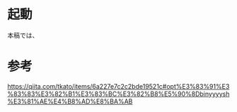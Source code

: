 # 起動

本稿では、

# 参考

https://qiita.com/tkato/items/6a227e7c2c2bde19521c#opt%E3%83%91%E3%83%83%E3%82%B1%E3%83%BC%E3%82%B8%E5%90%8Dbinyyyysh%E3%81%AE%E4%B8%AD%E8%BA%AB